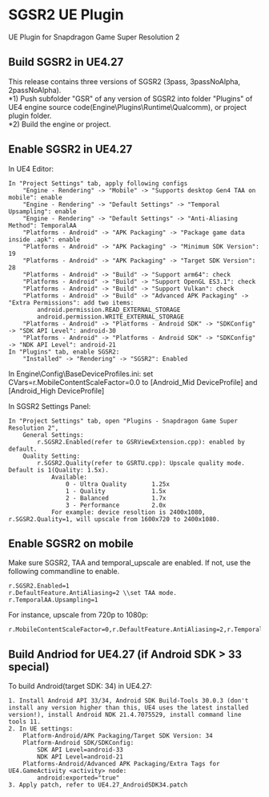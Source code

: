 # SGSR2 UE Plugin
UE Plugin for Snapdragon Game Super Resolution 2

## Build SGSR2 in UE4.27
This release contains three versions of SGSR2 (3pass, 3passNoAlpha, 2passNoAlpha).<br/>
*1) Push subfolder "GSR" of any version of SGSR2 into folder "Plugins" of UE4 engine source code(Engine\Plugins\Runtime\Qualcomm), or project plugin folder. <br/>
*2) Build the engine or project.<br/>


## Enable SGSR2 in UE4.27
In UE4 Editor:
```
In "Project Settings" tab, apply following configs
	"Engine - Rendering" -> "Mobile" -> "Supports desktop Gen4 TAA on mobile": enable
	"Engine - Rendering" -> "Default Settings" -> "Temporal Upsampling": enable
	"Engine - Rendering" -> "Default Settings" -> "Anti-Aliasing Method": TemporalAA
	"Platforms - Android" -> "APK Packaging" -> "Package game data inside .apk": enable
	"Platforms - Android" -> "APK Packaging" -> "Minimum SDK Version": 19
	"Platforms - Android" -> "APK Packaging" -> "Target SDK Version": 28
	"Platforms - Android" -> "Build" -> "Support arm64": check
	"Platforms - Android" -> "Build" -> "Support OpenGL ES3.1": check
	"Platforms - Android" -> "Build" -> "Support Vulkan": check
	"Platforms - Android" -> "Build" -> "Advanced APK Packaging" -> "Extra Permissions": add two items:
		android.permission.READ_EXTERNAL_STORAGE
		android.permission.WRITE_EXTERNAL_STORAGE
	"Platforms - Android" -> "Platforms - Android SDK" -> "SDKConfig" -> "SDK API Level": android-30
	"Platforms - Android" -> "Platforms - Android SDK" -> "SDKConfig" -> "NDK API Level": android-21
In "Plugins" tab, enable SGSR2:
	"Installed" -> "Rendering" -> "SGSR2": Enabled
```
In Engine\Config\BaseDeviceProfiles.ini:
	set CVars=r.MobileContentScaleFactor=0.0 to [Android_Mid DeviceProfile] and [Android_High DeviceProfile]
	

In SGSR2 Settings Panel:
```
In "Project Settings" tab, open "Plugins - Snapdragon Game Super Resolution 2",
    General Settings:
        r.SGSR2.Enabled(refer to GSRViewExtension.cpp): enabled by default.
    Quality Setting:
        r.SGSR2.Quality(refer to GSRTU.cpp): Upscale quality mode. Default is 1(Quality: 1.5x).
            Available:
                0 - Ultra Quality 		1.25x
                1 - Quality 			1.5x 
                2 - Balanced 			1.7x 
                3 - Performance 		2.0x
            For example: device resoltion is 2400x1080, r.SGSR2.Quality=1, will upscale from 1600x720 to 2400x1080.
```

## Enable SGSR2 on mobile

Make sure SGSR2, TAA and temporal_upscale are enabled. If not, use the following commandline to enable.
```
r.SGSR2.Enabled=1       
r.DefaultFeature.AntiAliasing=2 \\set TAA mode.
r.TemporalAA.Upsampling=1
```
For instance, upscale from 720p to 1080p:
```
r.MobileContentScaleFactor=0,r.DefaultFeature.AntiAliasing=2,r.TemporalAA.Upsampling=1,r.SGSR2.Enabled=1,r.SGSR2.Quality=1
```


## Build Andriod for UE4.27 (if Android SDK > 33 special)
To build Android(target SDK: 34) in UE4.27:
```
1. Install Android API 33/34, Android SDK Build-Tools 30.0.3 (don't install any version higher than this, UE4 uses the latest installed version!), install Android NDK 21.4.7075529, install command line tools 11.
2. In UE settings:
    Platform-Android/APK Packaging/Target SDK Version: 34
    Platform-Android SDK/SDKConfig:
        SDK API Level=android-33
        NDK API Level=android-21
    Platforms-Android/Advanced APK Packaging/Extra Tags for UE4.GameActivity <activity> node:
        android:exported="true"
3. Apply patch, refer to UE4.27_AndroidSDK34.patch
 ```
